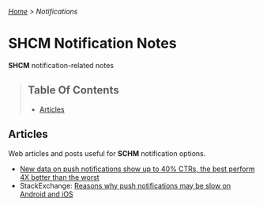 *[Home](../README.md) > Notifications*

# SHCM Notification Notes
**SHCM** notification-related notes

> ## Table Of Contents
> * [Articles](#articles)

## Articles
Web articles and posts useful for **SCHM** notification options.

- [New data on push notifications show up to 40% CTRs, the best perform 4X better than the worst](http://andrewchen.co/new-data-on-push-notification-ctrs-shows-the-best-apps-perform-4x-better-than-the-worst-heres-why-guest-post/)
- StackExchange: [Reasons why push notifications may be slow on Android and iOS](http://stackoverflow.com/a/32874633/2240669)
